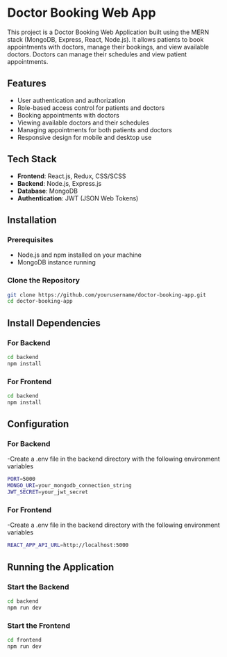# Doctor Booking Web App

This project is a Doctor Booking Web Application built using the MERN stack (MongoDB, Express, React, Node.js). It allows patients to book appointments with doctors, manage their bookings, and view available doctors. Doctors can manage their schedules and view patient appointments.

## Features

- User authentication and authorization
- Role-based access control for patients and doctors
- Booking appointments with doctors
- Viewing available doctors and their schedules
- Managing appointments for both patients and doctors
- Responsive design for mobile and desktop use

## Tech Stack

- **Frontend**: React.js, Redux, CSS/SCSS
- **Backend**: Node.js, Express.js
- **Database**: MongoDB
- **Authentication**: JWT (JSON Web Tokens)

## Installation

### Prerequisites

- Node.js and npm installed on your machine
- MongoDB instance running

### Clone the Repository

```bash
git clone https://github.com/yourusername/doctor-booking-app.git
cd doctor-booking-app
```
## Install Dependencies

### For Backend
```bash
cd backend
npm install
```
### For Frontend
```bash
cd backend
npm install
```
## Configuration
### For Backend
-Create a .env file in the backend directory with the following environment variables
```bash
PORT=5000
MONGO_URI=your_mongodb_connection_string
JWT_SECRET=your_jwt_secret
```
### For Frontend
-Create a .env file in the backend directory with the following environment variables
```bash
REACT_APP_API_URL=http://localhost:5000

```
## Running the Application
### Start the Backend

```bash
cd backend
npm run dev
```
### Start the Frontend

```bash
cd frontend
npm run dev
```

